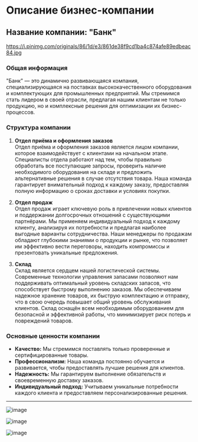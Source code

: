 # Описание бизнес-компании

## Название компании: "Банк"

https://i.pinimg.com/originals/86/1d/e3/861de38f9cd1ba4c874afe89edbeac84.jpg

### Общая информация
"Банк" — это динамично развивающаяся компания, специализирующаяся на поставках высококачественного оборудования и комплектующих для промышленных предприятий. Мы стремимся стать лидером в своей отрасли, предлагая нашим клиентам не только продукцию, но и комплексные решения для оптимизации их бизнес-процессов.

### Структура компании

1. **Отдел приёма и оформления заказов**  
   Отдел приёма и оформления заказов является лицом компании, которое взаимодействует с клиентами на начальном этапе. Специалисты отдела работают над тем, чтобы правильно обработать все поступающие запросы, проверить наличие необходимого оборудования на складе и предложить альтернативные решения в случае отсутствия товара. Наша команда гарантирует внимательный подход к каждому заказу, предоставляя полную информацию о сроках доставки и условиях покупки.

2. **Отдел продаж**  
   Отдел продаж играет ключевую роль в привлечении новых клиентов и поддержании долгосрочных отношений с существующими партнёрами. Мы применяем индивидуальный подход к каждому клиенту, анализируя их потребности и предлагая наиболее выгодные варианты сотрудничества. Наши менеджеры по продажам обладают глубокими знаниями о продукции и рынке, что позволяет им эффективно вести переговоры, находить компромиссы и презентовать уникальные предложения.

3. **Склад**  
   Склад является сердцем нашей логистической системы. Современные технологии управления запасами позволяют нам поддерживать оптимальный уровень складских запасов, что способствует быстрому выполнению заказов. Мы обеспечиваем надежное хранение товаров, их быструю комплектацию и отправку, что в свою очередь повышает общий уровень обслуживания клиентов. Склад оснащён всем необходимым оборудованием для безопасной и эффективной работы, что минимизирует риск потерь и повреждений товаров.

### Основные ценности компании
- **Качество:** Мы стремимся поставлять только проверенные и сертифицированные товары.
- **Профессионализм:** Наша команда постоянно обучается и развивается, чтобы предоставлять лучшие решения для клиентов.
- **Надежность:** Мы гарантируем выполнение обязательств и своевременную доставку заказов.
- **Индивидуальный подход:** Учитываем уникальные потребности каждого клиента и предоставляем персонализированные решения.

---



![image](https://github.com/user-attachments/assets/ee373b07-a0a7-429f-ae6f-d89250909f85)


![image](https://github.com/user-attachments/assets/bd644744-1b90-4acf-b1ba-ac12f333cfe6)


![image](https://github.com/user-attachments/assets/58bf0b59-9a49-4547-93c7-2cec402c8ae8)



